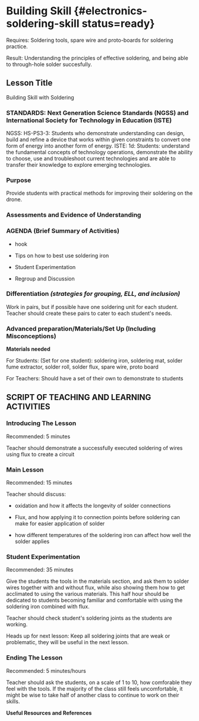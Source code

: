 # Building Skill {#electronics-soldering-skill status=ready}

<div class='requirements' markdown='1'>

Requires: Soldering tools, spare wire and proto-boards for soldering practice.

Result: Understanding the principles of effective soldering, and being able to through-hole solder succesfully.

</div>

## Lesson Title
Building Skill with Soldering

### STANDARDS: Next Generation Science Standards (NGSS) and International Society for Technology in Education (ISTE)

NGSS: HS-PS3-3: Students who demonstrate understanding can design, build and refine a device that works within given constraints to convert one form of energy into another form of energy. ISTE: 1d: Students: understand the fundamental concepts of technology operations, demonstrate the ability to choose, use and troubleshoot current technologies and are able to transfer their knowledge to explore emerging technologies.

### Purpose

Provide students with practical methods for improving their soldering on the drone.

### Assessments and Evidence of Understanding


### AGENDA (Brief Summary of Activities)

- hook

- Tips on how to best use soldering iron

- Student Experimentation

- Regroup and Discussion


### Differentiation _(strategies for grouping, ELL, and inclusion)_
Work in pairs, but if possible have one soldering unit for each student. Teacher should create these pairs to cater to each student's needs.

### Advanced preparation/Materials/Set Up (Including Misconceptions)

**Materials needed**

For Students: (Set for one student): soldering iron, soldering mat, solder fume extractor, solder roll, solder flux, spare wire, proto board

For Teachers: Should have a set of their own to demonstrate to students


## SCRIPT OF TEACHING AND LEARNING ACTIVITIES


### Introducing The Lesson

Recommended: 5 minutes

Teacher should demonstrate a successfully executed soldering of wires using flux to create a circuit

### Main Lesson

Recommended: 15 minutes

Teacher should discuss:

- oxidation and how it affects the longevity of solder connections

- Flux, and how applying it to connection points before soldering can make for easier application of solder

- how different temperatures of the soldering iron can affect how well the solder applies

### Student Experimentation

Recommended: 35 minutes

Give the students the tools in the materials section, and ask them to solder wires together with and without flux, while also showing them how to get acclimated to using the various materials. This half hour should be dedicated to students becoming familiar and comfortable with using the soldering iron combined with flux.

Teacher should check student's soldering joints as the students are working.

Heads up for next lesson: Keep all soldering joints that are weak or problematic, they will be useful in the next lesson.
### Ending The Lesson

Recommended: 5 minutes/hours

Teacher should ask the students, on a scale of 1 to 10, how comforable they feel with the tools. If the majority of the class still feels uncomfortable, it might be wise to take half of another class to continue to work on their skills.

**Useful Resources and References**
